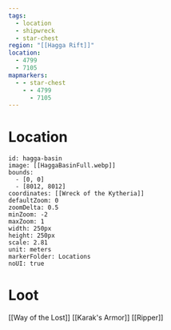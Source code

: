 ```yaml
---
tags:
  - location
  - shipwreck
  - star-chest
region: "[[Hagga Rift]]"
location:
  - 4799
  - 7105
mapmarkers:
  - - star-chest
    - - 4799
      - 7105
---
```

# Location
```leaflet
id: hagga-basin
image: [[HaggaBasinFull.webp]]
bounds:
  - [0, 0]
  - [8012, 8012]
coordinates: [[Wreck of the Kytheria]]
defaultZoom: 0
zoomDelta: 0.5
minZoom: -2
maxZoom: 1
width: 250px
height: 250px
scale: 2.81
unit: meters
markerFolder: Locations
noUI: true
```
# Loot
[[Way of the Lost]]
[[Karak's Armor]]
[[Ripper]]